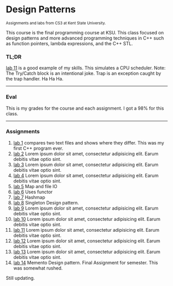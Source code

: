 <h1>Design Patterns</h1>
<small>Assignments and labs from CS3 at Kent State University.</small>
<p>This course is the final programming course at KSU. This class focused on design patterns and more advanced programming techniques in C++ such as function pointers, lambda expressions, and the C++ STL.</p>
<h3>TL;DR</h3>
<p><a href="https://github.com/NickStafford2/Design-Patterns/tree/master/lab11">lab 11</a> is a good example of my skills. This simulates a CPU scheduler. Note: The Try/Catch block is an intentional joke. Trap is an exception caught by the trap handler. Ha Ha Ha. </p>
<hr>
<h3>Eval</h3>
<p>This is my grades for the course and each assignment. I got a 98% for this class. </p>
<hr>
<h3>Assignments</h3>
<ol>
	<li>
		<a href="https://github.com/NickStafford2/Design-Patterns/tree/master/lab1">lab 1</a> compares two text files and shows where they differ. This was my first C++ program ever. 
	</li>
	<li>
		<a href="https://github.com/NickStafford2/Design-Patterns/tree/master/lab2">lab 2</a> Lorem ipsum dolor sit amet, consectetur adipisicing elit. Earum debitis vitae optio sint.
	</li>
	<li>
		<a href="https://github.com/NickStafford2/Design-Patterns/tree/master/lab3">lab 3</a> Lorem ipsum dolor sit amet, consectetur adipisicing elit. Earum debitis vitae optio sint.
	<li>
		<a href="https://github.com/NickStafford2/Design-Patterns/tree/master/lab4">lab 4</a> Lorem ipsum dolor sit amet, consectetur adipisicing elit. Earum debitis vitae optio sint.
	</li>
	<li>
		<a href="https://github.com/NickStafford2/Design-Patterns/tree/master/lab5">lab 5</a> Map and file IO
	</li>
	<li>
		<a href="https://github.com/NickStafford2/Design-Patterns/tree/master/lab6">lab 6</a> Uses functor
	</li>
	<li>
		<a href="https://github.com/NickStafford2/Design-Patterns/tree/master/lab7">lab 7</a> Hashmap
	</li>
	<li>
		<a href="https://github.com/NickStafford2/Design-Patterns/tree/master/lab8">lab 8</a> Singleton Design pattern.
	</li>
	<li>
		<a href="https://github.com/NickStafford2/Design-Patterns/tree/master/lab9">lab 9</a> Lorem ipsum dolor sit amet, consectetur adipisicing elit. Earum debitis vitae optio sint.
	</li>
	<li>
		<a href="https://github.com/NickStafford2/Design-Patterns/tree/master/lab10">lab 10</a> Lorem ipsum dolor sit amet, consectetur adipisicing elit. Earum debitis vitae optio sint.
	</li>
	<li>
		<a href="https://github.com/NickStafford2/Design-Patterns/tree/master/lab11">lab 11</a> Lorem ipsum dolor sit amet, consectetur adipisicing elit. Earum debitis vitae optio sint.
	</li>
	<li>
		<a href="https://github.com/NickStafford2/Design-Patterns/tree/master/lab12">lab 12</a> Lorem ipsum dolor sit amet, consectetur adipisicing elit. Earum debitis vitae optio sint.
	</li>
	<li>
		<a href="https://github.com/NickStafford2/Design-Patterns/tree/master/lab13">lab 13</a> Lorem ipsum dolor sit amet, consectetur adipisicing elit. Earum debitis vitae optio sint.
	</li>
	<li>
		<a href="https://github.com/NickStafford2/Design-Patterns/tree/master/lab14">lab 14</a> Memento Design pattern. Final Assignment for semester. This was somewhat rushed.
	</li>
</ol>
<p>Still updating. </p>
